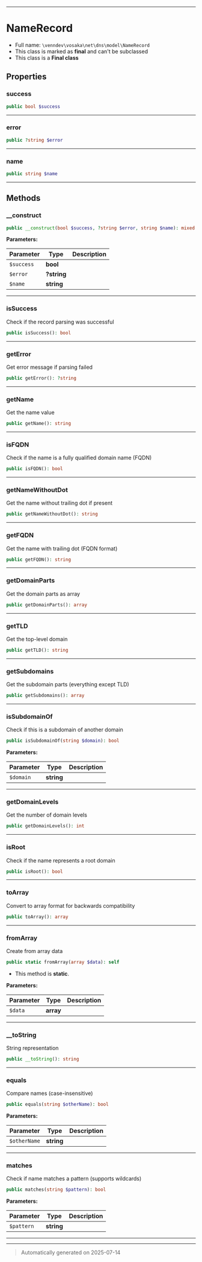 ***

# NameRecord





* Full name: `\venndev\vosaka\net\dns\model\NameRecord`
* This class is marked as **final** and can't be subclassed
* This class is a **Final class**



## Properties


### success



```php
public bool $success
```






***

### error



```php
public ?string $error
```






***

### name



```php
public string $name
```






***

## Methods


### __construct



```php
public __construct(bool $success, ?string $error, string $name): mixed
```








**Parameters:**

| Parameter | Type | Description |
|-----------|------|-------------|
| `$success` | **bool** |  |
| `$error` | **?string** |  |
| `$name` | **string** |  |





***

### isSuccess

Check if the record parsing was successful

```php
public isSuccess(): bool
```












***

### getError

Get error message if parsing failed

```php
public getError(): ?string
```












***

### getName

Get the name value

```php
public getName(): string
```












***

### isFQDN

Check if the name is a fully qualified domain name (FQDN)

```php
public isFQDN(): bool
```












***

### getNameWithoutDot

Get the name without trailing dot if present

```php
public getNameWithoutDot(): string
```












***

### getFQDN

Get the name with trailing dot (FQDN format)

```php
public getFQDN(): string
```












***

### getDomainParts

Get the domain parts as array

```php
public getDomainParts(): array
```












***

### getTLD

Get the top-level domain

```php
public getTLD(): string
```












***

### getSubdomains

Get the subdomain parts (everything except TLD)

```php
public getSubdomains(): array
```












***

### isSubdomainOf

Check if this is a subdomain of another domain

```php
public isSubdomainOf(string $domain): bool
```








**Parameters:**

| Parameter | Type | Description |
|-----------|------|-------------|
| `$domain` | **string** |  |





***

### getDomainLevels

Get the number of domain levels

```php
public getDomainLevels(): int
```












***

### isRoot

Check if the name represents a root domain

```php
public isRoot(): bool
```












***

### toArray

Convert to array format for backwards compatibility

```php
public toArray(): array
```












***

### fromArray

Create from array data

```php
public static fromArray(array $data): self
```



* This method is **static**.




**Parameters:**

| Parameter | Type | Description |
|-----------|------|-------------|
| `$data` | **array** |  |





***

### __toString

String representation

```php
public __toString(): string
```












***

### equals

Compare names (case-insensitive)

```php
public equals(string $otherName): bool
```








**Parameters:**

| Parameter | Type | Description |
|-----------|------|-------------|
| `$otherName` | **string** |  |





***

### matches

Check if name matches a pattern (supports wildcards)

```php
public matches(string $pattern): bool
```








**Parameters:**

| Parameter | Type | Description |
|-----------|------|-------------|
| `$pattern` | **string** |  |





***


***
> Automatically generated on 2025-07-14
